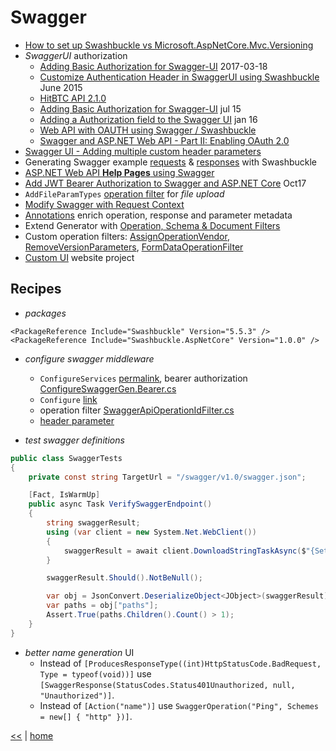 # Swagger

- [How to set up Swashbuckle vs Microsoft.AspNetCore.Mvc.Versioning](https://stackoverflow.com/questions/40929916/how-to-set-up-swashbuckle-vs-microsoft-aspnetcore-mvc-versioning)
- *SwaggerUI* authorization
  - [Adding Basic Authorization for Swagger-UI](http://www.itkeyword.com/doc/5841486711643521478/adding-basic-authorization-for-swagger-ui) 2017-03-18
  - [Customize Authentication Header in SwaggerUI using Swashbuckle](http://stevemichelotti.com/customize-authentication-header-in-swaggerui-using-swashbuckle/) June 2015
  - [HitBTC API 2.1.0](https://api.hitbtc.com/api/2/explore/)
  - [Adding Basic Authorization for Swagger-UI](https://stackoverflow.com/questions/31057343/adding-basic-authorization-for-swagger-ui#31175040) jul 15
  - [Adding a Authorization field to the Swagger UI](http://blog.sluijsveld.com/28/01/2016/CustomSwaggerUIField/) jan 16
  - [Web API with OAUTH using Swagger / Swashbuckle](https://stackoverflow.com/questions/28033857/web-api-with-oauth-using-swagger-swashbuckle)
  - [Swagger and ASP.NET Web API - Part II: Enabling OAuth 2.0](http://wmpratt.com/part-ii-swagger-and-asp-net-web-api-enabling-oauth2/)
- [Swagger UI - Adding multiple custom header parameters](https://groups.google.com/forum/#!topic/swagger-swaggersocket/ibuoVSYi9dw)
- Generating Swagger example [requests](https://mattfrear.com/2016/01/25/generating-swagger-example-requests-with-swashbuckle/) & [responses](https://mattfrear.com/2015/04/21/generating-swagger-example-responses-with-swashbuckle/) with Swashbuckle
- [ASP.NET Web API **Help Pages** using Swagger](https://docs.microsoft.com/en-us/aspnet/core/tutorials/web-api-help-pages-using-swagger?tabs=visual-studio)
- [Add JWT Bearer Authorization to Swagger and ASP.NET Core](https://ppolyzos.com/2017/10/30/add-jwt-bearer-authorization-to-swagger-and-asp-net-core/) Oct17
- `AddFileParamTypes` [operation filter](https://github.com/domaindrivendev/Swashbuckle/issues/120) for _file upload_ 
- [Modify Swagger with Request Context](https://github.com/domaindrivendev/Swashbuckle.AspNetCore/blob/3c91969b10710c961486df4123c69929a669ce7e/README.md#modify-swagger-with-request-context)
- [Annotations](https://github.com/domaindrivendev/Swashbuckle.AspNetCore/blob/3c91969b10710c961486df4123c69929a669ce7e/README.md#swashbuckleaspnetcoreannotations) enrich operation, response and parameter metadata
- Extend Generator with [Operation, Schema & Document Filters](https://github.com/domaindrivendev/Swashbuckle.AspNetCore/blob/3c91969b10710c961486df4123c69929a669ce7e/README.md#extend-generator-with-operation-schema--document-filters)
- Custom operation filters: [AssignOperationVendor](https://github.com/domaindrivendev/Swashbuckle.AspNetCore/blob/c8d8edbf1a04ccf5662ad961fd373adaf0d12e32/test/WebSites/Basic/Swagger/AssignOperationVendorExtensions.cs), [RemoveVersionParameters](https://github.com/domaindrivendev/Swashbuckle.AspNetCore/blob/c8d8edbf1a04ccf5662ad961fd373adaf0d12e32/test/WebSites/MultipleVersions/Swagger/RemoveVersionParameters.cs), [FormDataOperationFilter](https://github.com/domaindrivendev/Swashbuckle.AspNetCore/blob/c8d8edbf1a04ccf5662ad961fd373adaf0d12e32/test/WebSites/Basic/Swagger/FormDataOperationFilter.cs)
- [Custom UI](https://github.com/domaindrivendev/Swashbuckle.AspNetCore/tree/c8d8edbf1a04ccf5662ad961fd373adaf0d12e32/test/WebSites/CustomUIConfig) website project

## Recipes

- _packages_

```csproj
<PackageReference Include="Swashbuckle" Version="5.5.3" />
<PackageReference Include="Swashbuckle.AspNetCore" Version="1.0.0" />
```

- _configure swagger middleware_
  - `ConfigureServices` [permalink](https://github.com/illegitimis/Qualysoft.Evaluation/blob/9c6d41243e6821ddac2d808351a9186834a19b0d/Qualysoft.Evaluation.Api/Startup.cs#L65), bearer authorization [ConfigureSwaggerGen.Bearer.cs](https://gist.github.com/illegitimis/2b919c8a6cd706008dcf27cae4a107b7)
  - `Configure` [link](https://github.com/illegitimis/Qualysoft.Evaluation/blob/9c6d41243e6821ddac2d808351a9186834a19b0d/Qualysoft.Evaluation.Api/Startup.cs#L180)
  - operation filter [SwaggerApiOperationIdFilter.cs](https://gist.github.com/illegitimis/d529815d6c1833b2eadf4327b7cdc139)
  - [header parameter](https://gist.github.com/illegitimis/95d0929bf2234dc4245986e1b18afb91)

- _test swagger definitions_

```cs
public class SwaggerTests
{
    private const string TargetUrl = "/swagger/v1.0/swagger.json";

    [Fact, IsWarmUp]
    public async Task VerifySwaggerEndpoint()
    {
        string swaggerResult;
        using (var client = new System.Net.WebClient())
        {
            swaggerResult = await client.DownloadStringTaskAsync($"{Settings.Instance.SiteURL}{TargetUrl}");
        }

        swaggerResult.Should().NotBeNull();

        var obj = JsonConvert.DeserializeObject<JObject>(swaggerResult);
        var paths = obj["paths"];
        Assert.True(paths.Children().Count() > 1);
    }
}
```

- _better name generation_ UI
  - Instead of `[ProducesResponseType((int)HttpStatusCode.BadRequest, Type = typeof(void))]` use `[SwaggerResponse(StatusCodes.Status401Unauthorized, null, "Unauthorized")]`.
  - Instead of `[Action("name")]` use `SwaggerOperation("Ping", Schemes = new[] { "http" })]`.

[<<](../soa.md) | [home](../../README.md)